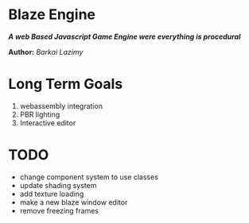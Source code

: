 Blaze Engine
===============

***A web Based Javascript Game Engine were everything is procedural***

**Author:** *Barkai Lazimy*

# Long Term Goals
1. webassembly integration
2. PBR lighting
3. Interactive editor

# TODO
- change component system to use classes
- update shading system
- add texture loading
- make a new blaze window editor
- remove freezing frames
